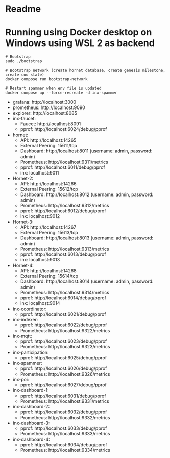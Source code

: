 # Readme

# Running using Docker desktop on Windows using WSL 2 as backend

```shell
# Bootstrap
sudo ./bootstrap

# Bootstrap network (create hornet database, create genesis milestone, create coo state)
docker compose run bootstrap-network

# Restart spammer when env file is updated
docker compose up --force-recreate -d inx-spammer
```

- grafana: http://localhost:3000
- prometheus: http://localhost:9090
- explorer: http://localhost:8085
- inx-faucet:
  - Faucet: http://localhost:8091
  - pprof: http://localhost:6024/debug/pprof
- hornet:
  - API: http://localhost:14265
  - External Peering: 15611/tcp
  - Dashboard: http://localhost:8011 (username: admin, password: admin)
  - Prometheus: http://localhost:9311/metrics
  - pprof: http://localhost:6011/debug/pprof
  - inx: localhost:9011
- Hornet-2:
  - API: http://localhost:14266
  - External Peering: 15612/tcp
  - Dashboard: http://localhost:8012 (username: admin, password: admin)
  - Prometheus: http://localhost:9312/metrics
  - pprof: http://localhost:6012/debug/pprof
  - inx: localhost:9012
- Hornet-3:
  - API: http://localhost:14267
  - External Peering: 15613/tcp
  - Dashboard: http://localhost:8013 (username: admin, password: admin)
  - Prometheus: http://localhost:9313/metrics
  - pprof: http://localhost:6013/debug/pprof
  - inx: localhost:9013
- Hornet-4:
  - API: http://localhost:14268
  - External Peering: 15614/tcp
  - Dashboard: http://localhost:8014 (username: admin, password: admin)
  - Prometheus: http://localhost:9314/metrics
  - pprof: http://localhost:6014/debug/pprof
  - inx: localhost:9014
- inx-coordinator:
  - pprof: http://localhost:6021/debug/pprof
- inx-indexer:
  - pprof: http://localhost:6022/debug/pprof
  - Prometheus: http://localhost:9322/metrics
- inx-mqtt:
  - pprof: http://localhost:6023/debug/pprof
  - Prometheus: http://localhost:9323/metrics
- inx-participation:
  - pprof: http://localhost:6025/debug/pprof
- inx-spammer:
  - pprof: http://localhost:6026/debug/pprof
  - Prometheus: http://localhost:9326/metrics
- inx-poi:
  - pprof: http://localhost:6027/debug/pprof
- inx-dashboard-1:
  - pprof: http://localhost:6031/debug/pprof
  - Prometheus: http://localhost:9331/metrics
- inx-dashboard-2:
  - pprof: http://localhost:6032/debug/pprof
  - Prometheus: http://localhost:9332/metrics
- inx-dashboard-3:
  - pprof: http://localhost:6033/debug/pprof
  - Prometheus: http://localhost:9333/metrics
- inx-dashboard-4:
  - pprof: http://localhost:6034/debug/pprof
  - Prometheus: http://localhost:9334/metrics
